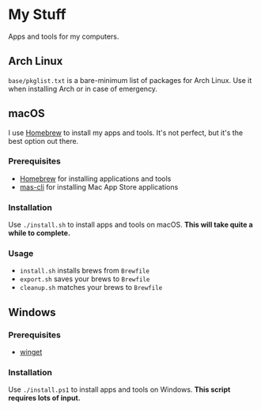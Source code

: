 # My Stuff

Apps and tools for my computers.

## Arch Linux

`base/pkglist.txt` is a bare-minimum list of packages for Arch Linux. Use it when installing Arch or in case of emergency.

## macOS

I use [Homebrew](https://github.com/Homebrew/brew) to install my apps and tools. It's not perfect, but it's the best option out there.

### Prerequisites

- [Homebrew](https://github.com/Homebrew/brew) for installing applications and tools
- [mas-cli](https://github.com/mas-cli/mas) for installing Mac App Store applications

### Installation

Use `./install.sh` to install apps and tools on macOS. **This will take quite a while to complete.**

### Usage

- `install.sh` installs brews from `Brewfile`
- `export.sh` saves your brews to `Brewfile`
- `cleanup.sh` matches your brews to `Brewfile`

## Windows

### Prerequisites

- [winget](https://docs.microsoft.com/en-us/windows/package-manager/winget/)

### Installation

Use `./install.ps1` to install apps and tools on Windows. **This script requires lots of input.**
